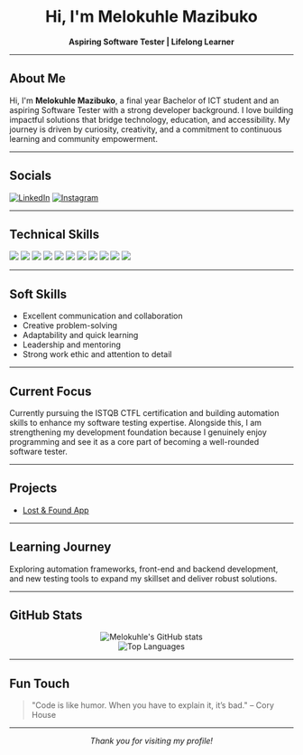 
<h1 align="center">Hi, I'm <b>Melokuhle Mazibuko</b></h1>

<p align="center">
  <b>Aspiring Software Tester | Lifelong Learner</b>
</p>

---

## About Me

Hi, I'm <b>Melokuhle Mazibuko</b>, a final year Bachelor of ICT student and an aspiring Software Tester with a strong developer background. I love building impactful solutions that bridge technology, education, and accessibility. My journey is driven by curiosity, creativity, and a commitment to continuous learning and community empowerment.

---

## Socials

[![LinkedIn](https://img.shields.io/badge/LinkedIn-blue?logo=linkedin&logoColor=white)](https://www.linkedin.com/in/melokuhle-mazibuko)
[![Instagram](https://img.shields.io/badge/Instagram-E4405F?logo=instagram&logoColor=white)](https://www.instagram.com/melokuhle_mazii)


---

## Technical Skills

<p>
  <img src="https://img.shields.io/badge/Python-3776AB?style=for-the-badge&logo=python&logoColor=white"/>
  <img src="https://img.shields.io/badge/JavaScript-F7DF1E?style=for-the-badge&logo=javascript&logoColor=black"/>
  <img src="https://img.shields.io/badge/Java-007396?style=for-the-badge&logo=java&logoColor=white"/>
  <img src="https://img.shields.io/badge/HTML5-E34F26?style=for-the-badge&logo=html5&logoColor=white"/>
  <img src="https://img.shields.io/badge/CSS3-1572B6?style=for-the-badge&logo=css3&logoColor=white"/>
  <img src="https://img.shields.io/badge/React-20232A?style=for-the-badge&logo=react&logoColor=61DAFB"/>
  <img src="https://img.shields.io/badge/Node.js-339933?style=for-the-badge&logo=nodedotjs&logoColor=white"/>
  <img src="https://img.shields.io/badge/Flask-000000?style=for-the-badge&logo=flask&logoColor=white"/>
  <img src="https://img.shields.io/badge/.NET-512BD4?style=for-the-badge&logo=dotnet&logoColor=white"/>
  <img src="https://img.shields.io/badge/MySQL-4479A1?style=for-the-badge&logo=mysql&logoColor=white"/>
  <img src="https://img.shields.io/badge/Git-F05032?style=for-the-badge&logo=git&logoColor=white"/>
</p>

---

## Soft Skills

- Excellent communication and collaboration
- Creative problem-solving
- Adaptability and quick learning
- Leadership and mentoring
- Strong work ethic and attention to detail

---

## Current Focus

Currently pursuing the ISTQB CTFL certification and building automation skills to enhance my software testing expertise. Alongside this, I am strengthening my development foundation because I genuinely enjoy programming and see it as a core part of becoming a well-rounded software tester.

---

## Projects

- [Lost & Found App](https://github.com/melokuhlemazii/lost-and-found)

---

## Learning Journey

Exploring automation frameworks, front-end and backend development, and new testing tools to expand my skillset and deliver robust solutions.

---

## GitHub Stats

<p align="center">
  <img src="https://github-readme-stats.vercel.app/api?username=melokuhlemazii&show_icons=true&theme=radical" alt="Melokuhle's GitHub stats"/>
  <br/>
  <img src="https://github-readme-stats.vercel.app/api/top-langs/?username=melokuhlemazii&layout=compact&theme=radical" alt="Top Languages"/>
</p>

---

## Fun Touch

> "Code is like humor. When you have to explain it, it’s bad." – Cory House

---

<p align="center"><i>Thank you for visiting my profile!</i></p>
